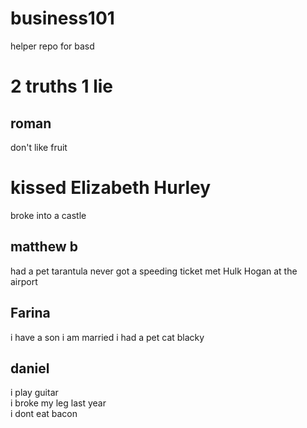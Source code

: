 # business101
helper repo for basd

# 2 truths 1 lie

## roman

don't like fruit
# kissed Elizabeth Hurley
broke into a castle

## matthew b

had a pet tarantula
never got a speeding ticket
met Hulk Hogan at the airport

## Farina

i have a son
i am married
i had a pet cat blacky

## daniel
i play guitar <br>
i broke my leg last year<br>
i dont eat bacon <br>
